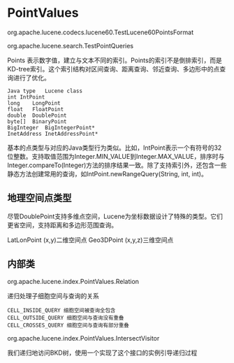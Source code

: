 # PointValues

org.apache.lucene.codecs.lucene60.TestLucene60PointsFormat

org.apache.lucene.search.TestPointQueries	

Points 表示数字值，建立与文本不同的索引。Points的索引不是倒排索引，而是KD-tree索引。这个索引结构对区间查询、距离查询、邻近查询、多边形中的点查询进行了优化。

```
Java type	Lucene class
int	IntPoint
long	LongPoint
float	FloatPoint
double	DoublePoint
byte[]	BinaryPoint
BigInteger	BigIntegerPoint*
InetAddress	InetAddressPoint*
```

基本的点类型与对应的Java类型行为类似。比如，IntPoint表示一个有符号的32位整数。支持取值范围为Integer.MIN_VALUE到Integer.MAX_VALUE，排序时与Integer.compareTo(Integer)方法的排序结果一致。除了支持索引外，还包含一些静态方法创建常用的查询，如IntPoint.newRangeQuery(String, int, int)。

## 地理空间点类型

尽管DoublePoint支持多维点空间，Lucene为坐标数据设计了特殊的类型。它们更省空间，支持距离和多边形范围查询。

LatLonPoint (x,y)二维空间点
Geo3DPoint (x,y,z)三维空间点


## 内部类

org.apache.lucene.index.PointValues.Relation

递归处理子细胞空间与查询的关系

```
CELL_INSIDE_QUERY 细胞空间被查询全包含
CELL_OUTSIDE_QUERY 细胞空间与查询没有重叠
CELL_CROSSES_QUERY 细胞空间与查询有部分重叠
```

org.apache.lucene.index.PointValues.IntersectVisitor

我们递归地访问BKD树，使用一个实现了这个接口的实例引导递归过程

